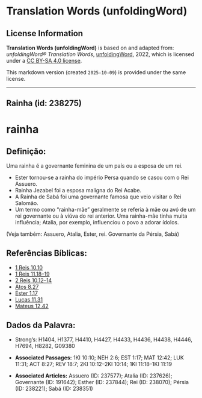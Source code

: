 # Translation Words (unfoldingWord)

## License Information

**Translation Words (unfoldingWord)** is based on and adapted from: _unfoldingWord® Translation Words_, [unfoldingWord](https://unfoldingword.org/utw), 2022, which is licensed under a [CC BY-SA 4.0 license](https://creativecommons.org/licenses/by-sa/4.0/legalcode.en).

This markdown version (created `2025-10-09`) is provided under the same license.



--------------------------------

## Rainha (id: 238275)

rainha
======

Definição:
----------

Uma rainha é a governante feminina de um país ou a esposa de um rei.

* Ester tornou\-se a rainha do império Persa quando se casou com o Rei Assuero.
* Rainha Jezabel foi a esposa maligna do Rei Acabe.
* A Rainha de Sabá foi uma governante famosa que veio visitar o Rei Salomão.
* Um termo como “rainha\-mãe” geralmente se referia à mãe ou avó de um rei governante ou à viúva do rei anterior. Uma rainha\-mãe tinha muita influência; Atalia, por exemplo, influenciou o povo a adorar ídolos.

(Veja também: Assuero, Atalia, Ester, rei. Governante da Pérsia, Sabá)

Referências Bíblicas:
---------------------

* [1 Reis 10\.10](https://ref.ly/1Kgs10:10)
* [1 Reis 11\.18–19](https://ref.ly/1Kgs11:18-1Kgs11:19)
* [2 Reis 10\.12–14](https://ref.ly/2Kgs10:12-2Kgs10:14)
* [Atos 8\.27](https://ref.ly/Acts8:27)
* [Ester 1\.17](https://ref.ly/Esth1:17)
* [Lucas 11\.31](https://ref.ly/Luke11:31)
* [Mateus 12\.42](https://ref.ly/Matt12:42)

Dados da Palavra:
-----------------

* Strong’s: H1404, H1377, H4410, H4427, H4433, H4436, H4438, H4446, H7694, H8282, G09380

* **Associated Passages:** 1KI 10:10; NEH 2:6; EST 1:17; MAT 12:42; LUK 11:31; ACT 8:27; REV 18:7; 2KI 10:12–2KI 10:14; 1KI 11:18–1KI 11:19
* **Associated Articles:** Assuero (ID: 237577); Atalia (ID: 237626); Governante (ID: 191642); Esther (ID: 237844); Rei (ID: 238070); Pérsia (ID: 238221); Sabá (ID: 238351)

